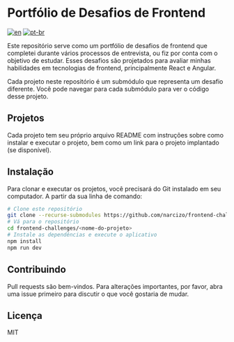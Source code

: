 # Portfólio de Desafios de Frontend

[![en](https://img.shields.io/badge/lang-en-red.svg)](https://github.com/narcizo/frontend-challenges/blob/master/README.md)
[![pt-br](https://img.shields.io/badge/lang-pt--br-green.svg)](https://github.com/narcizo/frontend-challenges/blob/master/README.pt-br.md)

Este repositório serve como um portfólio de desafios de frontend que completei durante vários processos de entrevista, ou fiz por conta com o objetivo de estudar. Esses desafios são projetados para avaliar minhas habilidades em tecnologias de frontend, principalmente React e Angular.

Cada projeto neste repositório é um submódulo que representa um desafio diferente. Você pode navegar para cada submódulo para ver o código desse projeto.

## Projetos

Cada projeto tem seu próprio arquivo README com instruções sobre como instalar e executar o projeto, bem como um link para o projeto implantado (se disponível).

## Instalação

Para clonar e executar os projetos, você precisará do Git instalado em seu computador. A partir da sua linha de comando:

```bash
# Clone este repositório
git clone --recurse-submodules https://github.com/narcizo/frontend-challenges.git
# Vá para o repositório
cd frontend-challenges/<nome-do-projeto>
# Instale as dependências e execute o aplicativo
npm install
npm run dev
```

## Contribuindo
Pull requests são bem-vindos. Para alterações importantes, por favor, abra uma issue primeiro para discutir o que você gostaria de mudar.

## Licença
MIT